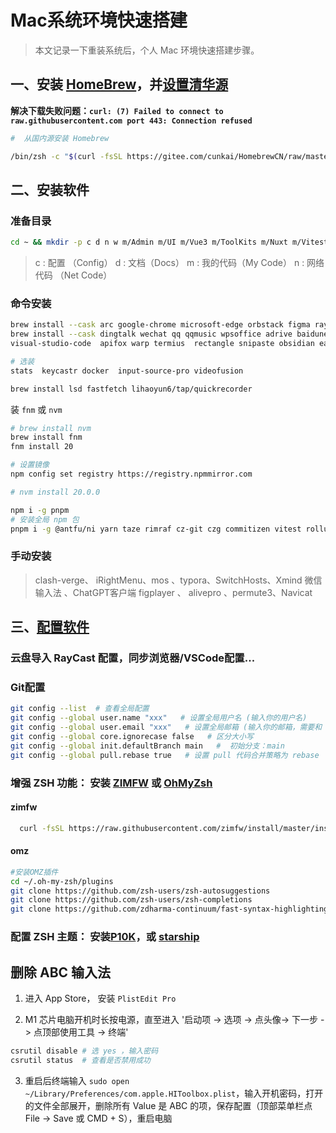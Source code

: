 # Mac系统环境快速搭建

> 本文记录一下重装系统后，个人 Mac 环境快速搭建步骤。

## 一、安装 [HomeBrew](https://brew.sh/zh-cn/)，并[设置清华源](https://mirrors.tuna.tsinghua.edu.cn/help/homebrew/)

**解决下载失败问题：`curl: (7) Failed to connect to raw.githubusercontent.com port 443: Connection refused `**

```zsh
#  从国内源安装 Homebrew

/bin/zsh -c "$(curl -fsSL https://gitee.com/cunkai/HomebrewCN/raw/master/Homebrew.sh)"
```

## 二、安装软件

### 准备目录

```zsh
cd ~ && mkdir -p c d n w m/Admin m/UI m/Vue3 m/ToolKits m/Nuxt m/Vitest
```

> c : 配置 （Config）
> d : 文档（Docs）
> m : 我的代码（My Code）
> n : 网络代码 （Net Code）

### 命令安装

```zsh
brew install --cask arc google-chrome microsoft-edge orbstack figma raycast # 安装较慢
brew install --cask dingtalk wechat qq qqmusic wpsoffice adrive baidunetdisk neteasemusic
visual-studio-code  apifox warp termius  rectangle snipaste obsidian easydict
```

```zsh
# 选装
stats  keycastr docker  input-source-pro videofusion
```

```zsh
brew install lsd fastfetch lihaoyun6/tap/quickrecorder
```

装 `fnm` 或 `nvm`

```zsh
# brew install nvm
brew install fnm
fnm install 20

# 设置镜像
npm config set registry https://registry.npmmirror.com

# nvm install 20.0.0

npm i -g pnpm
# 安装全局 npm 包
pnpm i -g @antfu/ni yarn taze rimraf cz-git czg commitizen vitest rollup tsup esno
```

### 手动安装

> clash-verge、 iRightMenu、mos 、typora、SwitchHosts、Xmind
> 微信输入法 、ChatGPT客户端
> figplayer 、 alivepro 、permute3、Navicat

## 三、[配置软件](https://github.com/fxzer/config)

### 云盘导入 RayCast 配置，同步浏览器/VSCode配置...

### Git配置

```zsh
git config --list  # 查看全局配置
git config --global user.name "xxx"   # 设置全局用户名 (输入你的用户名)
git config --global user.email "xxx"   # 设置全局邮箱 (输入你的邮箱，需要和 github/gitee设置的邮箱对应)
git config --global core.ignorecase false   # 区分大小写
git config --global init.defaultBranch main   #  初始分支：main
git config --global pull.rebase true   # 设置 pull 代码合并策略为 rebase
```

### 增强 ZSH 功能： 安装 [ZIMFW](https://github.com/zimfw/zimfw) **或** [OhMyZsh](https://ohmyz.sh/)

#### zimfw

```zsh
  curl -fsSL https://raw.githubusercontent.com/zimfw/install/master/install.zsh | zsh
```

#### omz

```zsh
#安装OMZ插件
cd ~/.oh-my-zsh/plugins
git clone https://github.com/zsh-users/zsh-autosuggestions
git clone https://github.com/zsh-users/zsh-completions
git clone https://github.com/zdharma-continuum/fast-syntax-highlighting.git
```

### 配置 ZSH 主题： 安装[P10K](https://github.com/romkatv/powerlevel10k)，或 [starship](https://starship.rs/)

## 删除 ABC 输入法

1.  进入 App Store， 安装 `PlistEdit Pro`

2.  M1 芯片电脑开机时长按电源，直至进入 '启动项 -> 选项 -> 点头像-> 下一步 -> 点顶部使用工具 -> 终端'

```zsh
csrutil disable # 选 yes ，输入密码
csrutil status  # 查看是否禁用成功
```

3. 重启后终端输入 `sudo open ~/Library/Preferences/com.apple.HIToolbox.plist`，输入开机密码，打开的文件全部展开，删除所有 Value 是 ABC 的项，保存配置（顶部菜单栏点 File -> Save 或 CMD + S），重启电脑
